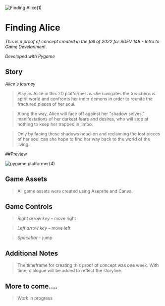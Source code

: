 ![Finding Alice(1)](https://user-images.githubusercontent.com/126116482/223552972-0eba0631-46f0-426a-b003-d3e4ba6fe880.png)

# Finding Alice

 *This is a proof of concept created in the fall of 2022 for SDEV 148 - Intro to Game Development.*
 

 *Developed with Pygame*
 
 ## Story
 *Alice's journey*
 
> Play as Alice in this 2D platformer as she navigates the treacherous spirit world and confronts her inner demons in order to reunite the fractured pieces of her soul. 

> Along the way, Alice will face off against her "shadow selves," manifestations of her darkest fears and desires, who will stop at nothing to keep her trapped in limbo.

> Only by facing these shadows head-on and reclaiming the lost pieces of her soul can she hope to find her way back to the world of the living.


##Preview

![pygame platformer(4)](https://user-images.githubusercontent.com/126116482/223558288-e17a3cbd-afd7-427b-8fcc-e5977ceac814.png)




## Game Assets 
> All game assets were created using Aseprite and Canva.


## Game Controls
> *Right arrow key* – move right

> *Left arrow key* – move left

> *Spacebar* – jump

## Additional Notes
> The timeframe for creating this proof of concept was one week. With time, dialogue will be added to reflect the storyline.

## More to come....
> Work in progress


